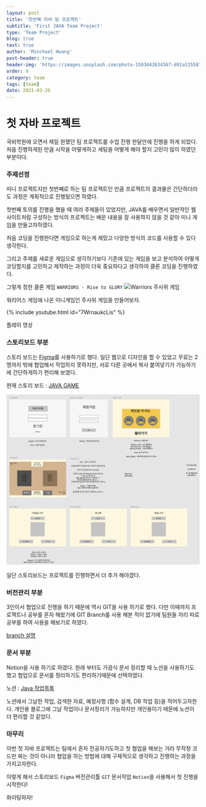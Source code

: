 ```yaml
---
layout: post
title: '첫번째 자바 팀 프로젝트'
subtitle: 'First JAVA Team Project'
type: 'Team Project'
blog: true
text: true
author: 'Minchoel Hwang'
post-header: true
header-img: 'https://images.unsplash.com/photo-1593642634367-d91a135587b5?ixid=MXwxMjA3fDF8MHxwaG90by1wYWdlfHx8fGVufDB8fHw%3D&ixlib=rb-1.2.1&auto=format&fit=crop&w=1050&q=80'
order: 9
category: team
tags: [team]
date: 2021-03-26
---
```


# 첫 자바 프로젝트

국비학원에 오면서 제일 원했던 팀 프로젝트를 수업 진행 한달만에 진행을 하게 되었다. 처음 진행하게된 만큼 시작을 어떻게하고 세팅을 어떻게 해야 할지 고민이 많이 하였던 부분이다.

### 주제선정

미니 프로젝트지만 첫번째로 하는 팀 프로젝트인 만큼 프로젝트의 결과물은 간단하더라도 과정은 계획적으로 진행됬으면 하였다.

첫번째 토의를 진행을 했을 때 여러 주제들이 있었지만, JAVA를 배우면서 일반적인 웹사이트처럼 구성하는 방식의 프로젝트는 배운 내용을 잘 사용하지 않을 것 같아 미니 게임을 만들고자하였다.

처음 코딩을 진행한다면 게임으로 하는게 재밌고 다양한 방식의 코드를 사용할 수 있다 생각한다.

그리고 주제를 새로운 게임으로 생각하기보다 기존에 있는 게임을 보고 분석하여 어떻게 코딩할지를 고민하고 제작하는 과정이 더욱 중요하다고 생각하여 클론 코딩을 진행하였다.

그렇게 정한 클론 게임 `WARRIORS - Rise to GLORY`
![Warriors 주사위 게임](https://scontent-ssn1-1.xx.fbcdn.net/v/t1.18169-9/20800003_1971312596421205_8867966161782092355_n.png?_nc_cat=106&ccb=1-3&_nc_sid=e3f864&_nc_ohc=KwJDx1PSn4EAX-T_WO1&_nc_ht=scontent-ssn1-1.xx&oh=2bab5c7fe7a7f91cce0314ada04e92a8&oe=60933218)

<figcaption>워리어스 게임에 나온 미니게임인 주사위 게임을 만들어보자.</figcaption>

{% include youtube.html id="7WrnaukcLis" %}

<figcaption>플레이 영상</figcaption>

### 스토리보드 부분

스토리 보드는 [Figma](https://www.figma.com/)를 사용하기로 했다.
일단 웹으로 디자인을 할 수 있었고 무료는 2명까지 밖에 협업해서 작업하지 못하지만, 서로 다른 곳에서 복사 붙여넣기가 가능하기에 간단하게하기 편리해 보였다.

현재 스토리 보드 : [JAVA GAME](https://www.figma.com/file/xjPY1vzyXr9hXG519f0e01/JAVA-GAME?node-id=0%3A1)

![메인 화면](img/story_board.PNG)

일단 스토리보드는 프로젝트를 진행하면서 더 추가 해야겠다.

### 버전관리 부분

3인이서 협업으로 진행을 하기 때문에 역시 GIT을 사용 하기로 했다.
다만 이때까지 프로젝트나 공부를 혼자 해왔기에 GIT Branch를 사용 해본 적이 없기에 팀원들 끼리 따로 공부를 하여 사용을 해보기로 하였다.

[branch 설명](https://backlog.com/git-tutorial/kr/stepup/stepup1_1.html)

### 문서 부분

Notion을 사용 하기로 하였다. 원래 부터도 가끔식 문서 정리할 때 노션을 사용하기도 했고 협업으로 문서를 정리하기도 편리하기때문에 선택하였다.

노션 : [Java 작업목록](https://www.notion.so/8c6d4d6de7114911a2fc616e3868dfde?v=6168762095974f3dad9abf7e7ac7a7c8)

노션에서 그날한 작업, 검색한 자료, 예정사항 (함수 설계, DB 작업 등)을 적어두고자한다.
개인용 블로그에 그날 작업이나 문서정리가 가능하지만 개인용이기 때문에 노션이 더 편리할 것 같았다.

### 마무리

이번 첫 자바 프로젝트는 팀에서 혼자 전공자기도하고 첫 협업을 해보는 거라 무작정 코드만 짜는 것이 아니라 협업을 하는 방법에 대해 구체적으로 생각하고 진행하는 과정을 가지고자한다.

이렇게 해서 스토리보드 `Figma` 버전관리툴 `GIT` 문서작업 `Notion`을 사용해서 첫 진행을 시작한다!

화이팅하자!
